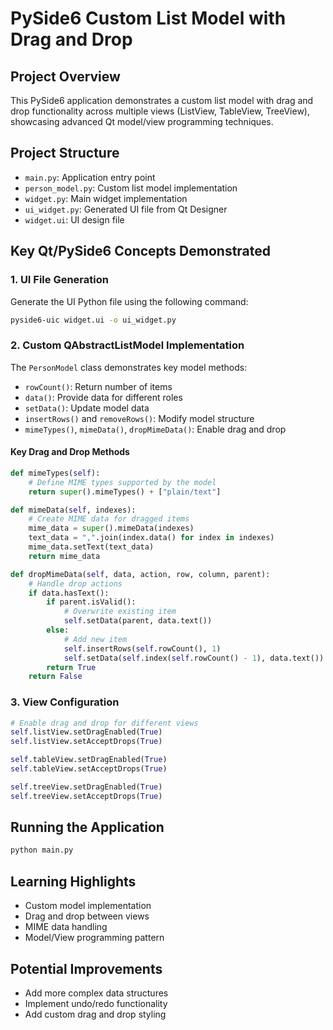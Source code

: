 # PySide6 Custom List Model with Drag and Drop

## Project Overview
This PySide6 application demonstrates a custom list model with drag and drop functionality across multiple views (ListView, TableView, TreeView), showcasing advanced Qt model/view programming techniques.

## Project Structure
- `main.py`: Application entry point
- `person_model.py`: Custom list model implementation
- `widget.py`: Main widget implementation
- `ui_widget.py`: Generated UI file from Qt Designer
- `widget.ui`: UI design file

## Key Qt/PySide6 Concepts Demonstrated

### 1. UI File Generation
Generate the UI Python file using the following command:
```bash
pyside6-uic widget.ui -o ui_widget.py
```

### 2. Custom QAbstractListModel Implementation
The `PersonModel` class demonstrates key model methods:
- `rowCount()`: Return number of items
- `data()`: Provide data for different roles
- `setData()`: Update model data
- `insertRows()` and `removeRows()`: Modify model structure
- `mimeTypes()`, `mimeData()`, `dropMimeData()`: Enable drag and drop

#### Key Drag and Drop Methods
```python
def mimeTypes(self):
    # Define MIME types supported by the model
    return super().mimeTypes() + ["plain/text"]

def mimeData(self, indexes):
    # Create MIME data for dragged items
    mime_data = super().mimeData(indexes)
    text_data = ",".join(index.data() for index in indexes)
    mime_data.setText(text_data)
    return mime_data

def dropMimeData(self, data, action, row, column, parent):
    # Handle drop actions
    if data.hasText():
        if parent.isValid():
            # Overwrite existing item
            self.setData(parent, data.text())
        else:
            # Add new item
            self.insertRows(self.rowCount(), 1)
            self.setData(self.index(self.rowCount() - 1), data.text())
        return True
    return False
```

### 3. View Configuration
```python
# Enable drag and drop for different views
self.listView.setDragEnabled(True)
self.listView.setAcceptDrops(True)

self.tableView.setDragEnabled(True)
self.tableView.setAcceptDrops(True)

self.treeView.setDragEnabled(True)
self.treeView.setAcceptDrops(True)
```

## Running the Application
```bash
python main.py
```

## Learning Highlights
- Custom model implementation
- Drag and drop between views
- MIME data handling
- Model/View programming pattern

## Potential Improvements
- Add more complex data structures
- Implement undo/redo functionality
- Add custom drag and drop styling
